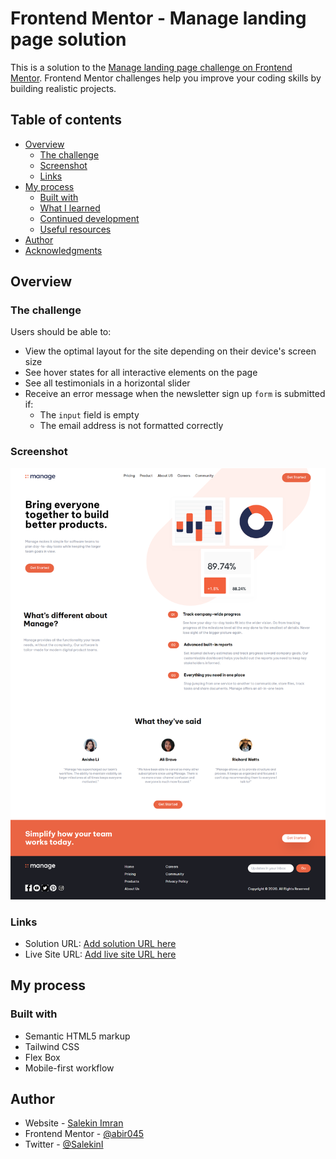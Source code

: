 # Frontend Mentor - Manage landing page solution

This is a solution to the [Manage landing page challenge on Frontend Mentor](https://www.frontendmentor.io/challenges/manage-landing-page-SLXqC6P5). Frontend Mentor challenges help you improve your coding skills by building realistic projects.

## Table of contents

- [Overview](#overview)
  - [The challenge](#the-challenge)
  - [Screenshot](#screenshot)
  - [Links](#links)
- [My process](#my-process)
  - [Built with](#built-with)
  - [What I learned](#what-i-learned)
  - [Continued development](#continued-development)
  - [Useful resources](#useful-resources)
- [Author](#author)
- [Acknowledgments](#acknowledgments)

## Overview

### The challenge

Users should be able to:

- View the optimal layout for the site depending on their device's screen size
- See hover states for all interactive elements on the page
- See all testimonials in a horizontal slider
- Receive an error message when the newsletter sign up `form` is submitted if:
  - The `input` field is empty
  - The email address is not formatted correctly

### Screenshot

![](./images/fullpage.png)

### Links

- Solution URL: [Add solution URL here](https://github.com/abir045/frontend-mentor-manage-landing-react-tailwind)
- Live Site URL: [Add live site URL here](https://frontend-mentor-manage-landing-react-tailwind.vercel.app/#)

## My process

### Built with

- Semantic HTML5 markup
- Tailwind CSS
- Flex Box
- Mobile-first workflow

## Author

- Website - [Salekin Imran](https://dev-salekin.vercel.app/)
- Frontend Mentor - [@abir045](https://www.frontendmentor.io/profile/yourusername)
- Twitter - [@SalekinI](https://www.twitter.com/SalekinI)
